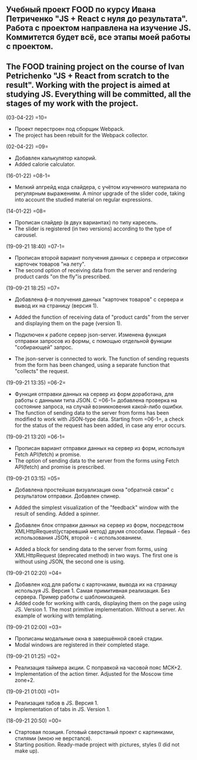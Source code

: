 Учебный проект FOOD по курсу Ивана Петриченко "JS + React с нуля до результата".
Работа с проектом направлена на изучение JS. Коммитется будет всё, все этапы моей работы с проектом.
-----
The FOOD training project on the course of Ivan Petrichenko "JS + React from scratch to the result".
Working with the project is aimed at studying JS. Everything will be committed, all the stages of my work with the project.
-----

(03-04-22) =10=
- Проект перестроен под сборщик Webpack.
- The project has been rebuilt for the Webpack collector.

(02-04-22) =09=
- Добавлен калькулятор калорий.
- Added calorie calculator.


(16-01-22) =08-1=
- Мелкий апгрейд кода слайдера, с учётом изученного материала по регулярным выражениям.
A minor upgrade of the slider code, taking into account the studied material on regular expressions.


(14-01-22) =08=
- Прописан слайдер (в двух вариантах) по типу каресель.
- The slider is registered (in two versions) according to the type of carousel.


(19-09-21 18:40) =07-1=
- Прописан второй вариант получения данных с сервера и отрисовки карточек товаров "на лету".
- The second option of receiving data from the server and rendering product cards "on the fly"is prescribed.


(19-09-21 18:25) =07=
- Добавлена ф-я получения данных "карточек товаров" с сервера и вывод их на страницу (версия 1).
- Added the function of receiving data of "product cards" from the server and displaying them on the page (version 1).

- Подключен к работе сервер json-server. Изменена функция отправки запросов из формы, с помощью отдельной функции "собирающей" запрос.
- The json-server is connected to work. The function of sending requests from the form has been changed, using a separate function that "collects" the request.


(19-09-21 13:35) =06-2=
- Функция отправки данных на сервер из форм доработана, для работы с данными типа JSON. С =06-1= добавлена проверка на состояние запроса, на случай возникновения какой-либо ошибки.
- The function of sending data to the server from forms has been modified to work with JSON-type data. Starting from =06-1=, a check for the status of the request has been added, in case any error occurs.


(19-09-21 13:20) =06-1=
- Прописан вариант отправки данных на сервер из форм, используя Fetch API(fetch) и promise.
- The option of sending data to the server from the forms using Fetch API(fetch) and promise is prescribed.


(19-09-21 03:15) =05=
- Добавлена простейшая визуализация окна "обратной связи" с результатом отправки. Добавлен спинер.
- Added the simplest visualization of the "feedback" window with the result of sending. Added a spinner.

- Добавлен блок отправки данных на сервер из форм, посредством XMLHttpRequest(устаревший метод) двумя способами. Первый - без использования JSON, второй - с использованием.
- Added a block for sending data to the server from forms, using XMLHttpRequest (deprecated method) in two ways. The first one is without using JSON, the second one is using.


(19-09-21 02:20) =04=
- Добавлен код для работы с карточками, вывода их на страницу используя JS. Версия 1. Самая примитивная реализация. Без сервера. Пример работы с шаблонизацией.
- Added code for working with cards, displaying them on the page using JS. Version 1. The most primitive implementation. Without a server. An example of working with templating.


(19-09-21 02:00) =03=
- Прописаны модальные окна в завершённой своей стадии.
- Modal windows are registered in their completed stage.


(19-09-21 01:25) =02=
- Реализация таймера акции. С поправкой на часовой пояс МСК+2.
- Implementation of the action timer. Adjusted for the Moscow time zone+2.


(19-09-21 01:00) =01=
- Реализация табов в JS. Версия 1.
- Implementation of tabs in JS. Version 1.


(18-09-21 20:50) =00=
- Стартовая позиция. Готовый сверстаный проект с картинками, стилями (мною не верстался).
- Starting position. Ready-made project with pictures, styles (I did not make up).
